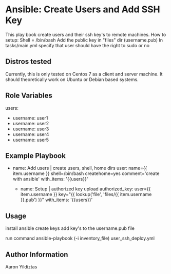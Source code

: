 
Ansible: Create Users and Add SSH Key
=========
This play book create users and their ssh key's to remote machines. 
How to setup:
Shell = /bin/bash
Add the public key in "files" dir (username.pub)
In tasks/main.yml  specify that user should have the right to sudo or no

Distros tested
------------

Currently, this is only tested on Centos 7 as a client and server machine. It should theoretically work on Ubuntu or Debian based systems.


Role Variables
--------------

users:
  - username: user1
  - username: user2
  - username: user3
  - username: user4
  - username: user5
  
Example Playbook
------------

- name: Add users | create users, shell, home dirs
    user: name={{ item.username }} shell=/bin/bash createhome=yes comment='create with ansible'
    with_items: '{{users}}'

  - name: Setup | authorized key upload
    authorized_key: user={{ item.username }}
      key="{{ lookup('file', 'files/{{ item.username }}.pub') }}"
    with_items: '{{users}}'

Usage
----------------

install ansible
create keys
add key's to the username.pub file

run command
ansible-playbook (-i inventory_file) user_ssh_deploy.yml

Author Information
------------------

Aaron Yildiztas
